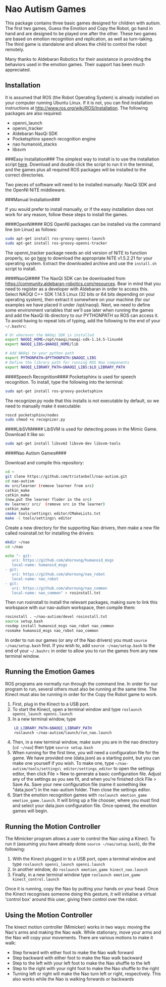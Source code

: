 Nao Autism Games
================

This package contains three basic games designed for children with autism. The first two games, Guess the Emotion and Copy the Robot, go hand in hand and are designed to be played one after the other. These two games are based on emotion recognition and replication, as well as turn-taking. The third game is standalone and allows the child to control the robot remotely.

Many thanks to Aldebaran Robotics for their assistance in providing the behaviors used in the emotion games. Their support has been much appreciated.

Installation
------------

It is assumed that ROS (the Robot Operating System) is already installed on your computer running Ubuntu Linux. If it is not, you can find installation instructions at http://www.ros.org/wiki/ROS/Installation. The following packages are also required:

+ openni_launch
+ openni_tracker
+ Aldebaran NaoQi SDK
+ Pocketsphinx speech recognition engine
+ nao humanoid_stacks
+ libsvm

###Easy Installation###
The simplest way to install is to use the installation script [here](https://dl.dropboxusercontent.com/u/50803462/installscript.sh). Download and double click the script to run it in the terminal, and the games plus all required ROS packages will be installed to the correct directories.

Two pieces of software will need to be installed manually: NaoQi SDK and the OpenNI NiTE middleware.

###Manual Installation###

If you would prefer to install manually, or if the easy installation does not work for any reason, follow these steps to install the games.

####OpenNI####
ROS OpenNI packages can be installed via the command line (on Linux) as follows:
```bash
sudo apt-get install ros-groovy-openni-launch 
sudo apt-get install ros-groovy-openni-tracker
```
The openni_tracker package needs an old version of NiTE to function properly, so go [here](http://www.openni.org/openni-sdk/openni-sdk-history-2/) to download the appropriate NiTE v1.5.2.21 for your operating system. Extract the downloaded archive and use the `install.sh` script to install.


####NaoQi####
The NaoQi SDK can be downloaded from https://community.aldebaran-robotics.com/resources. Bear in mind that you need to register as a developer with Aldebaran in order to access this. Select NAOQI C++ SDK 1.14.5 Linux (32 bits or 64 bits depending on your operating system), then extract it somewhere on your machine (for our examples we have placed it under /opt/naoqi). Next, we need to define some environment variables that we'll use later when running the games and add the NaoQi lib directory to our PYTHONPATH so ROS can access it. To avoid having to repeat lots of typing, add the following to the end of your `~/.bashrc`:
```bash
# Or wherever the NAOqi SDK is installed
export NAOQI_HOME=/opt/naoqi/naoqi-sdk-1.14.5-linux64
export NAOQI_LIBS=$NAOQI_HOME/lib

# Add NAOqi to your python path
export PYTHONPATH=$PYTHONPATH:$NAOQI_LIBS
# Define the library path for running ROS Nao components
export NAOQI_LIBRARY_PATH=$NAOQI_LIBS:$LD_LIBRARY_PATH
```

####Speech Recognition####
Pocketsphinx is used for speech recognition. To install, type the following into the terminal:
```bash 
sudo apt-get install ros-groovy-pocketsphinx
```

The recognizer.py node that this installs is not executable by default, so we need to manually make it executable:
```bash
roscd pocketsphinx/nodes
sudo chmod +x recognizer.py
```

####LibSVM####
LibSVM is used for detecting poses in the Mimic Game. Download it like so:
```bash
sudo apt-get install libsvm3 libsvm-dev libsvm-tools
```

####Nao Autism Games####

Download and compile this repository:
```bash
cd ~
git clone https://github.com/tristanbell/nao-autism.git
cd nao-autism
mv src/learner (remove learner from src) 
catkin_make
catkin_make
(now,put the learner floder in the src)
mv learner/ src/  (remove src in the learner)
catkin_make
cmake tools/settings\ editor/CMakeLists.txt
make -C tools/settings\ editor
```


Create a new directory for the supporting Nao drivers, then make a new file called rosinstall.txt for installing the drivers:
```bash
mkdir ~/nao
cd ~/nao

echo "- git:
   uri: https://github.com/ahornung/humanoid_msgs
   local-name: humanoid_msgs
- git:
   uri: https://github.com/ahornung/nao_robot
   local-name: nao_robot
- git:
   uri: https://github.com/ahornung/nao_common
   local-name: nao_common" > rosinstall.txt
```
Then run rosinstall to install the relevant packages, making sure to link this workspace with our nao-autism workspace, then compile them:
```bash
rosinstall . ~/nao-autism/devel rosinstall.txt
source setup.bash
rosdep install humanoid_msgs nao_robot nao_common
rosmake humanoid_msgs nao_robot nao_common
```
In order to run our games (or any of the Nao drivers) you must `source ~/nao/setup.bash` first. If you wish to, add `source ~/nao/setup.bash` to the end of your `~/.bashrc` in order to allow you to run the games from any new terminal window.

Running the Emotion Games
-------------------------

ROS programs are normally run through the command line. In order for our program to run, several others must also be running at the same time. The Kinect must also be running in order for the Copy the Robot game to work.

1. First, plug in the Kinect to a USB port.
2. To start the Kinect, open a terminal window and type `roslaunch openni_launch openni.launch`
3. In a new terminal window, type

```bash
    LD_LIBRARY_PATH=$NAOQI_LIBRARY_PATH
    roslaunch ~/nao-autism/launch/run_nao.launch
```
4. Then, in a new terminal window, make sure you are in the nao directory (`cd ~/nao`) then type `source setup.bash`
5. When running for the first time, you will need a configuration file for the game. We have provided one (data.json) as a starting point, but you can make one yourself if you wish. To make one, type `~/nao-autism/tools/settings\ editor/settings_editor` to open the settings editor, then click File > New to generate a basic configuration file. Adjust any of the settings as you see fit, and when you're finished click File > Save As. Save your new configuration file (name it something like "data.json") in the nao-autism folder. Then close the settings editor.
6. Start the emotion recognition games with `roslaunch emotion_game emotion_game.launch`. It will bring up a file chooser, where you must find and select your data.json configuration file. Once opened, the emotion games will begin.

Running the Motion Controller
-----------------------------

The Mimicker program allows a user to control the Nao using a Kinect. To run it (assuming you have already done `source ~/nao/setup.bash`), do the following:

1. With the Kinect plugged in to a USB port, open a terminal window and type `roslaunch openni_launch openni.launch`
2. In another window, do `roslaunch emotion_game kinect_nao.launch`
3. Finally, in a new terminal window type `roslaunch emotion_game kinect_control.launch`

Once it is running, copy the Nao by putting your hands on your head. Once the Kinect recognises someone doing this gesture, it will initialise a virtual 'control box' around this user, giving them control over the robot.

Using the Motion Controller
---------------------------

The kinect motion controller (Mimicker) works in two ways: moving the Nao's arms and making the Nao walk. While stationary, move your arms and the Nao will copy your movements. There are various motions to make it walk:

+ Step forward with either foot to make the Nao walk forward
+ Step backward with either foot to make the Nao walk backward
+ Step to the left with your left foot to make the Nao shuffle to the left
+ Step to the right with your right foot to make the Nao shuffle to the right
+ Turning left or right will make the Nao turn left or right, respectively. This also works while the Nao is walking forwards or backwards
